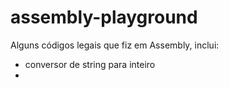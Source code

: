 # assembly-playground
Alguns códigos legais que fiz em Assembly, inclui:
- conversor de string para inteiro
- 
